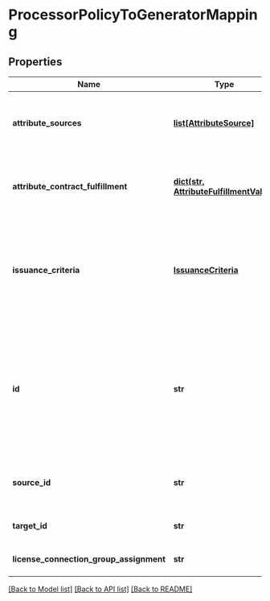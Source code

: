 # ProcessorPolicyToGeneratorMapping

## Properties
Name | Type | Description | Notes
------------ | ------------- | ------------- | -------------
**attribute_sources** | [**list[AttributeSource]**](AttributeSource.md) | A list of configured data stores to look up attributes from. | [optional] 
**attribute_contract_fulfillment** | [**dict(str, AttributeFulfillmentValue)**](AttributeFulfillmentValue.md) | A list of mappings from attribute names to their fulfillment values. | 
**issuance_criteria** | [**IssuanceCriteria**](IssuanceCriteria.md) | The issuance criteria that this transaction must meet before the corresponding attribute contract is fulfilled. | [optional] 
**id** | **str** | The id of the Token Exchange Processor policy to Token Generator mapping. This field is read-only and is ignored when passed in with the payload. | [optional] 
**source_id** | **str** | The id of the Token Exchange Processor policy. | 
**target_id** | **str** | The id of the Token Generator. | 
**license_connection_group_assignment** | **str** | The license connection group. | [optional] 

[[Back to Model list]](../README.md#documentation-for-models) [[Back to API list]](../README.md#documentation-for-api-endpoints) [[Back to README]](../README.md)


